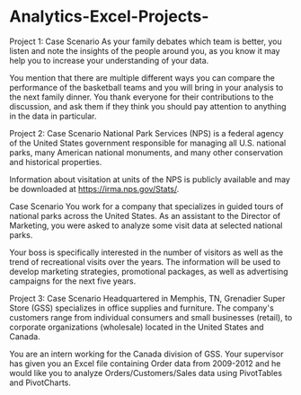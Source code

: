 # Analytics-Excel-Projects-
Project 1: Case Scenario
As your family debates which team is better, you listen and note the insights of the people around you, as you know it may help you to increase your understanding of your data.

 

You mention that there are multiple different ways you can compare the performance of the basketball teams and you will bring in your analysis to the next family dinner. You thank everyone for their contributions to the discussion, and ask them if they think you should pay attention to anything in the data in particular.

Project 2: Case Scenario
National Park Services (NPS) is a federal agency of the United States government responsible for managing all U.S. national parks, many American national monuments, and many other conservation and historical properties.

 

Information about visitation at units of the NPS is publicly available and may be downloaded at https://irma.nps.gov/Stats/.

Case Scenario
You work for a company that specializes in guided tours of national parks across the United States. As an assistant to the Director of Marketing, you were asked to analyze some visit data at selected national parks.

 

Your boss is specifically interested in the number of visitors as well as the trend of recreational visits over the years. The information will be used to develop marketing strategies, promotional packages, as well as advertising campaigns for the next five years. 

Project 3: Case Scenario
Headquartered in Memphis, TN, Grenadier Super Store (GSS) specializes in office supplies and furniture. The company's customers range from individual consumers and small businesses (retail), to corporate organizations (wholesale) located in the United States and Canada.

 

You are an intern working for the Canada division of GSS. Your supervisor has given you an Excel file containing Order data from 2009-2012 and he would like you to analyze Orders/Customers/Sales data using PivotTables and PivotCharts. 
